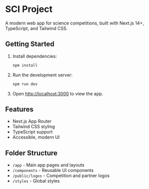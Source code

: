 # SCI Project

A modern web app for science competitions, built with Next.js 14+, TypeScript, and Tailwind CSS.

## Getting Started

1. Install dependencies:
   ```bash
   npm install
   ```
2. Run the development server:
   ```bash
   npm run dev
   ```
3. Open [http://localhost:3000](http://localhost:3000) to view the app.

## Features
- Next.js App Router
- Tailwind CSS styling
- TypeScript support
- Accessible, modern UI

## Folder Structure
- `/app` - Main app pages and layouts
- `/components` - Reusable UI components
- `/public/logos` - Competition and partner logos
- `/styles` - Global styles
